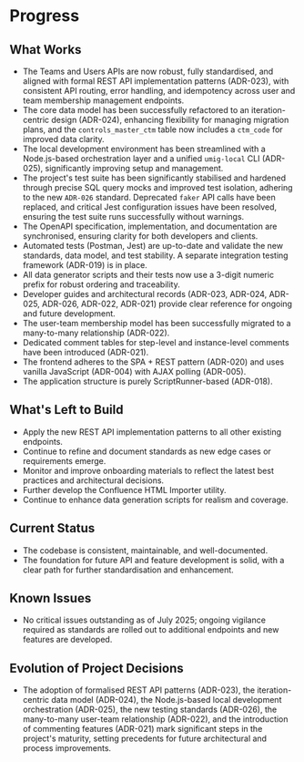 # Progress

## What Works

- The Teams and Users APIs are now robust, fully standardised, and aligned with formal REST API implementation patterns (ADR-023), with consistent API routing, error handling, and idempotency across user and team membership management endpoints.
- The core data model has been successfully refactored to an iteration-centric design (ADR-024), enhancing flexibility for managing migration plans, and the `controls_master_ctm` table now includes a `ctm_code` for improved data clarity.
- The local development environment has been streamlined with a Node.js-based orchestration layer and a unified `umig-local` CLI (ADR-025), significantly improving setup and management.
- The project's test suite has been significantly stabilised and hardened through precise SQL query mocks and improved test isolation, adhering to the new `ADR-026` standard. Deprecated `faker` API calls have been replaced, and critical Jest configuration issues have been resolved, ensuring the test suite runs successfully without warnings.
- The OpenAPI specification, implementation, and documentation are synchronised, ensuring clarity for both developers and clients.
- Automated tests (Postman, Jest) are up-to-date and validate the new standards, data model, and test stability. A separate integration testing framework (ADR-019) is in place.
- All data generator scripts and their tests now use a 3-digit numeric prefix for robust ordering and traceability.
- Developer guides and architectural records (ADR-023, ADR-024, ADR-025, ADR-026, ADR-022, ADR-021) provide clear reference for ongoing and future development.
- The user-team membership model has been successfully migrated to a many-to-many relationship (ADR-022).
- Dedicated comment tables for step-level and instance-level comments have been introduced (ADR-021).
- The frontend adheres to the SPA + REST pattern (ADR-020) and uses vanilla JavaScript (ADR-004) with AJAX polling (ADR-005).
- The application structure is purely ScriptRunner-based (ADR-018).

## What's Left to Build

- Apply the new REST API implementation patterns to all other existing endpoints.
- Continue to refine and document standards as new edge cases or requirements emerge.
- Monitor and improve onboarding materials to reflect the latest best practices and architectural decisions.
- Further develop the Confluence HTML Importer utility.
- Continue to enhance data generation scripts for realism and coverage.

## Current Status

- The codebase is consistent, maintainable, and well-documented.
- The foundation for future API and feature development is solid, with a clear path for further standardisation and enhancement.

## Known Issues

- No critical issues outstanding as of July 2025; ongoing vigilance required as standards are rolled out to additional endpoints and new features are developed.

## Evolution of Project Decisions

- The adoption of formalised REST API patterns (ADR-023), the iteration-centric data model (ADR-024), the Node.js-based local development orchestration (ADR-025), the new testing standards (ADR-026), the many-to-many user-team relationship (ADR-022), and the introduction of commenting features (ADR-021) mark significant steps in the project's maturity, setting precedents for future architectural and process improvements.
